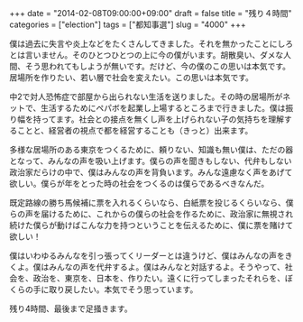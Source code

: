 +++
date = "2014-02-08T09:00:00+09:00"
draft = false
title = "残り４時間"
categories = ["election"]
tags = ["都知事選"]
slug = "4000"
+++

僕は過去に失言や炎上などをたくさんしてきました。それを無かったことにしろとは言いません。そのひとつひとつの上に今の僕がいます。胡散臭い、ダメな人間、そう思われてもしようが無いです。だけど、今の僕のこの思いは本気です。居場所を作りたい、若い層で社会を変えたい。この思いは本気です。

中2で対人恐怖症で部屋から出られない生活を送りました。その時の居場所がネットで、生活するためにペパボを起業し上場するところまで行きました。僕は振り幅を持ってます。社会との接点を無くし声を上げられない子の気持ちを理解することと、経営者の視点で都を経営することも（きっと）出来ます。

多様な居場所のある東京をつくるために、頼りない、知識も無い僕は、ただの器となって、みんなの声を吸い上げます。僕らの声を聞きもしない、代弁もしない政治家だらけの中で、僕はみんなの声を背負います。みんな遠慮なく声をあげて欲しい。僕らが年をとった時の社会をつくるのは僕らであるべきなんだ。

既定路線の勝ち馬候補に票を入れるくらいなら、白紙票を投じるくらいなら、僕らの声を届けるために、これからの僕らの社会を作るために、政治家に無視され続けた僕らが動けばこんな力を持つということを伝えるために、僕に票を賭けて欲しい！

僕はいわゆるみんなを引っ張ってくリーダーとは違うけど、僕はみんなの声をきくよ。僕はみんなの声を代弁するよ。僕はみんなと対話するよ。そうやって、社会を、政治を、東京を、日本を、作りたい。遠くに行ってしまったそれらを、ぼくらの手に取り戻したい。本気でそう思っています。

残り4時間、最後まで足掻きます。
